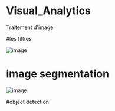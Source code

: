 # Visual_Analytics
Traitement d'image

#les filtres

![image](https://user-images.githubusercontent.com/54851310/173614465-4f4b6281-cc5a-4614-b1bd-c56a652ff0eb.png)


# image segmentation

![image](https://user-images.githubusercontent.com/54851310/173614972-e80dd311-4771-4c78-9828-9c65ec2c9974.png)


#object detection
